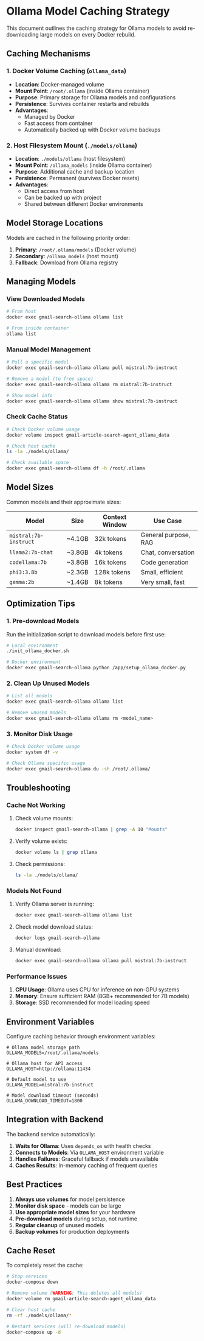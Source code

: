 # Ollama Model Caching Strategy

This document outlines the caching strategy for Ollama models to avoid re-downloading large models on every Docker rebuild.

## Caching Mechanisms

### 1. Docker Volume Caching (`ollama_data`)
- **Location**: Docker-managed volume
- **Mount Point**: `/root/.ollama` (inside Ollama container)
- **Purpose**: Primary storage for Ollama models and configurations
- **Persistence**: Survives container restarts and rebuilds
- **Advantages**: 
  - Managed by Docker
  - Fast access from container
  - Automatically backed up with Docker volume backups

### 2. Host Filesystem Mount (`./models/ollama`)
- **Location**: `./models/ollama` (host filesystem)
- **Mount Point**: `/ollama_models` (inside Ollama container)
- **Purpose**: Additional cache and backup location
- **Persistence**: Permanent (survives Docker resets)
- **Advantages**:
  - Direct access from host
  - Can be backed up with project
  - Shared between different Docker environments

## Model Storage Locations

Models are cached in the following priority order:

1. **Primary**: `/root/.ollama/models` (Docker volume)
2. **Secondary**: `/ollama_models` (host mount)
3. **Fallback**: Download from Ollama registry

## Managing Models

### View Downloaded Models
```bash
# From host
docker exec gmail-search-ollama ollama list

# From inside container
ollama list
```

### Manual Model Management
```bash
# Pull a specific model
docker exec gmail-search-ollama ollama pull mistral:7b-instruct

# Remove a model (to free space)
docker exec gmail-search-ollama ollama rm mistral:7b-instruct

# Show model info
docker exec gmail-search-ollama ollama show mistral:7b-instruct
```

### Check Cache Status
```bash
# Check Docker volume usage
docker volume inspect gmail-article-search-agent_ollama_data

# Check host cache
ls -la ./models/ollama/

# Check available space
docker exec gmail-search-ollama df -h /root/.ollama
```

## Model Sizes

Common models and their approximate sizes:

| Model | Size | Context Window | Use Case |
|-------|------|----------------|----------|
| `mistral:7b-instruct` | ~4.1GB | 32k tokens | General purpose, RAG |
| `llama2:7b-chat` | ~3.8GB | 4k tokens | Chat, conversation |
| `codellama:7b` | ~3.8GB | 16k tokens | Code generation |
| `phi3:3.8b` | ~2.3GB | 128k tokens | Small, efficient |
| `gemma:2b` | ~1.4GB | 8k tokens | Very small, fast |

## Optimization Tips

### 1. Pre-download Models
Run the initialization script to download models before first use:
```bash
# Local environment
./init_ollama_docker.sh

# Docker environment
docker exec gmail-search-ollama python /app/setup_ollama_docker.py
```

### 2. Clean Up Unused Models
```bash
# List all models
docker exec gmail-search-ollama ollama list

# Remove unused models
docker exec gmail-search-ollama ollama rm <model_name>
```

### 3. Monitor Disk Usage
```bash
# Check Docker volume usage
docker system df -v

# Check Ollama specific usage
docker exec gmail-search-ollama du -sh /root/.ollama/
```

## Troubleshooting

### Cache Not Working
1. Check volume mounts:
   ```bash
   docker inspect gmail-search-ollama | grep -A 10 "Mounts"
   ```

2. Verify volume exists:
   ```bash
   docker volume ls | grep ollama
   ```

3. Check permissions:
   ```bash
   ls -la ./models/ollama/
   ```

### Models Not Found
1. Verify Ollama server is running:
   ```bash
   docker exec gmail-search-ollama ollama list
   ```

2. Check model download status:
   ```bash
   docker logs gmail-search-ollama
   ```

3. Manual download:
   ```bash
   docker exec gmail-search-ollama ollama pull mistral:7b-instruct
   ```

### Performance Issues
1. **CPU Usage**: Ollama uses CPU for inference on non-GPU systems
2. **Memory**: Ensure sufficient RAM (8GB+ recommended for 7B models)
3. **Storage**: SSD recommended for model loading speed

## Environment Variables

Configure caching behavior through environment variables:

```env
# Ollama model storage path
OLLAMA_MODELS=/root/.ollama/models

# Ollama host for API access
OLLAMA_HOST=http://ollama:11434

# Default model to use
OLLAMA_MODEL=mistral:7b-instruct

# Model download timeout (seconds)
OLLAMA_DOWNLOAD_TIMEOUT=1800
```

## Integration with Backend

The backend service automatically:

1. **Waits for Ollama**: Uses `depends_on` with health checks
2. **Connects to Models**: Via `OLLAMA_HOST` environment variable
3. **Handles Failures**: Graceful fallback if models unavailable
4. **Caches Results**: In-memory caching of frequent queries

## Best Practices

1. **Always use volumes** for model persistence
2. **Monitor disk space** - models can be large
3. **Use appropriate model sizes** for your hardware
4. **Pre-download models** during setup, not runtime
5. **Regular cleanup** of unused models
6. **Backup volumes** for production deployments

## Cache Reset

To completely reset the cache:

```bash
# Stop services
docker-compose down

# Remove volume (WARNING: This deletes all models)
docker volume rm gmail-article-search-agent_ollama_data

# Clear host cache
rm -rf ./models/ollama/*

# Restart services (will re-download models)
docker-compose up -d
```
